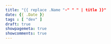 ```yaml
---
title: "{{ replace .Name "-" " " | title }}"
date: {{ .Date }}
tags : [ "dev" ]
draft: true
showpagemeta: true
showcomments: true
---
```


